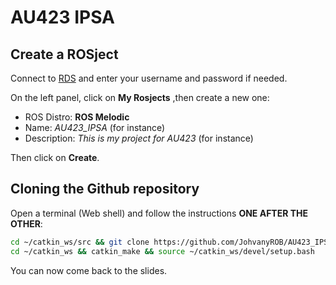 # AU423 IPSA

## Create a ROSject

Connect to [RDS](https://app.theconstructsim.com/#/) and enter your username and password if needed.

On the left panel, click on **My Rosjects** ,then create a new one:

* ROS Distro: **ROS Melodic**
* Name: *AU423_IPSA* (for instance)
* Description: *This is my project for AU423* (for instance)

Then click on **Create**.



## Cloning the Github repository

Open a terminal (Web shell) and follow the instructions **ONE AFTER THE OTHER**:

```bash
cd ~/catkin_ws/src && git clone https://github.com/JohvanyROB/AU423_IPSA.git
cd ~/catkin_ws && catkin_make && source ~/catkin_ws/devel/setup.bash
```

You can now come back to the slides.

